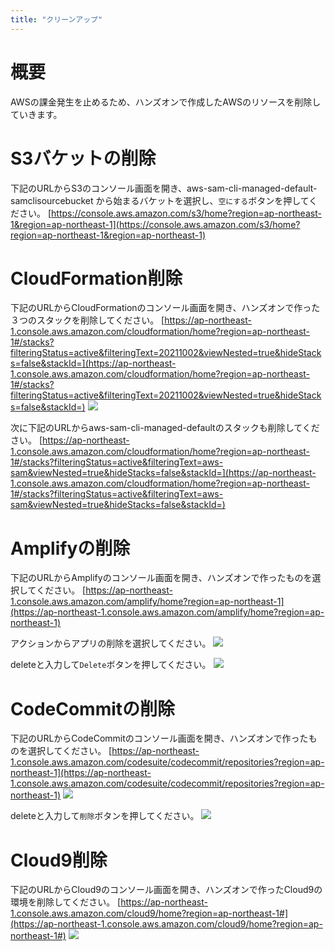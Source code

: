 ```yaml
---
title: "クリーンアップ"
---
```


# 概要
AWSの課金発生を止めるため、ハンズオンで作成したAWSのリソースを削除していきます。

# S3バケットの削除
下記のURLからS3のコンソール画面を開き、aws-sam-cli-managed-default-samclisourcebucket から始まるバケットを選択し、`空にする`ボタンを押してください。
[https://console.aws.amazon.com/s3/home?region=ap-northeast-1&region=ap-northeast-1](https://console.aws.amazon.com/s3/home?region=ap-northeast-1&region=ap-northeast-1)

# CloudFormation削除
下記のURLからCloudFormationのコンソール画面を開き、ハンズオンで作った３つのスタックを削除してください。
[https://ap-northeast-1.console.aws.amazon.com/cloudformation/home?region=ap-northeast-1#/stacks?filteringStatus=active&filteringText=20211002&viewNested=true&hideStacks=false&stackId=](https://ap-northeast-1.console.aws.amazon.com/cloudformation/home?region=ap-northeast-1#/stacks?filteringStatus=active&filteringText=20211002&viewNested=true&hideStacks=false&stackId=)
![](https://storage.googleapis.com/zenn-user-upload/563a98ae270fe4fab9b7dbd0.png)

次に下記のURLからaws-sam-cli-managed-defaultのスタックも削除してください。
[https://ap-northeast-1.console.aws.amazon.com/cloudformation/home?region=ap-northeast-1#/stacks?filteringStatus=active&filteringText=aws-sam&viewNested=true&hideStacks=false&stackId=](https://ap-northeast-1.console.aws.amazon.com/cloudformation/home?region=ap-northeast-1#/stacks?filteringStatus=active&filteringText=aws-sam&viewNested=true&hideStacks=false&stackId=)

# Amplifyの削除
下記のURLからAmplifyのコンソール画面を開き、ハンズオンで作ったものを選択してください。
[https://ap-northeast-1.console.aws.amazon.com/amplify/home?region=ap-northeast-1](https://ap-northeast-1.console.aws.amazon.com/amplify/home?region=ap-northeast-1)

アクションからアプリの削除を選択してください。
![](https://storage.googleapis.com/zenn-user-upload/7a3fa8da800d5c732adaab7b.png)

deleteと入力して`Delete`ボタンを押してください。
![](https://storage.googleapis.com/zenn-user-upload/a3832d5a36f65c43e508e2cf.png)

# CodeCommitの削除
下記のURLからCodeCommitのコンソール画面を開き、ハンズオンで作ったものを選択してください。
[https://ap-northeast-1.console.aws.amazon.com/codesuite/codecommit/repositories?region=ap-northeast-1](https://ap-northeast-1.console.aws.amazon.com/codesuite/codecommit/repositories?region=ap-northeast-1)
![](https://storage.googleapis.com/zenn-user-upload/013880778ccfb95373f1aa21.png)

deleteと入力して`削除`ボタンを押してください。
![](https://storage.googleapis.com/zenn-user-upload/77d41055252e31a1a595f3a4.png)

# Cloud9削除
下記のURLからCloud9のコンソール画面を開き、ハンズオンで作ったCloud9の環境を削除してください。
[https://ap-northeast-1.console.aws.amazon.com/cloud9/home?region=ap-northeast-1#](https://ap-northeast-1.console.aws.amazon.com/cloud9/home?region=ap-northeast-1#)
![](https://storage.googleapis.com/zenn-user-upload/f6wgjh7jaeptqwq2hna2kxpyg0lr)

